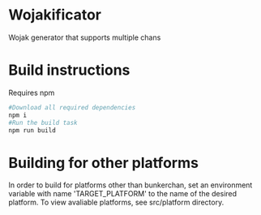 # Wojakificator
Wojak generator that supports multiple chans

# Build instructions
Requires npm
```bash
#Download all required dependencies
npm i
#Run the build task
npm run build
```
# Building for other platforms
In order to build for platforms other than bunkerchan, set an environment variable with name 'TARGET_PLATFORM' to the name of the desired platform.
To view avaliable platforms, see src/platform directory.
